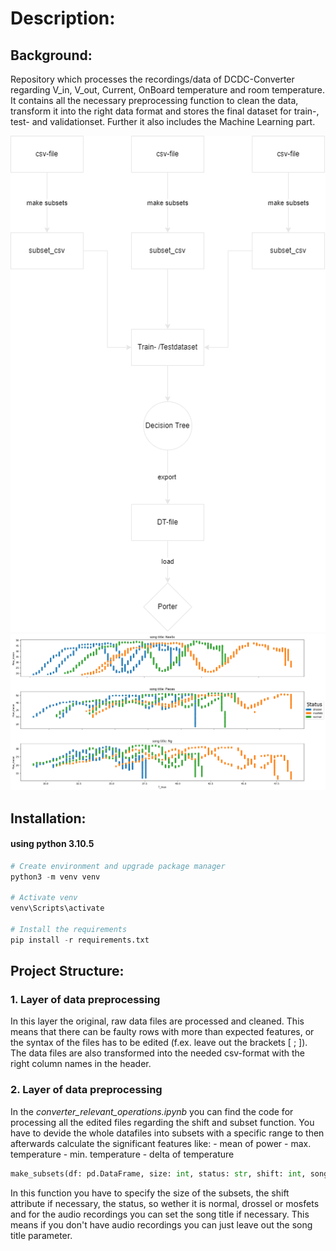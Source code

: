 # Description:

## Background:
Repository which processes the recordings/data of DCDC-Converter regarding V_in, V_out, Current, OnBoard temperature and room temperature. It contains all the necessary 
preprocessing function to clean the data, transform it into the right data format and stores the final dataset for train-, test- and validationset. Further it also includes the Machine Learning part.

![Sequencediagram](Ressources/Data_Preprocessing_Sequencediagram.png)
![Scatterplot](Ressources/scatterplot_audio_merged_dataset.png)

## Installation:
#### using python 3.10.5

```python
# Create environment and upgrade package manager
python3 -m venv venv

# Activate venv
venv\Scripts\activate

# Install the requirements
pip install -r requirements.txt
```

## Project Structure:

### 1. Layer of data preprocessing

In this layer the original, raw data files are processed and cleaned. This means that there can be faulty rows with more than expected features, or the syntax of the files has to be edited (f.ex. leave out the brackets [ ; ]). The data files are also transformed into the needed csv-format with the right column names in the header.
### 2. Layer of data preprocessing 

In the *converter_relevant_operations.ipynb* you can find the code for processing all the edited files regarding the shift and subset function. You have to devide the whole datafiles into subsets with a specific range to then afterwards calculate the significant features like:
    - mean of power
    - max. temperature
    - min. temperature
    - delta of temperature

```python
make_subsets(df: pd.DataFrame, size: int, status: str, shift: int, song_title: str)
```
In this function you have to specify the size of the subsets, the shift attribute if necessary, the status, so wether it is normal, drossel or mosfets and for the audio recordings you can set the song title if necessary. This means if you don't have audio recordings you can just leave out the song title parameter.